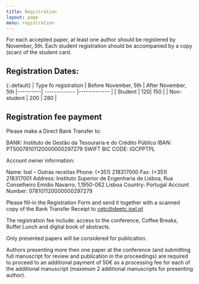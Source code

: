 ```yaml
---
title: Registration
layout: page
menu: registration
---
```


For each accepted paper, at least one author should be registered by November, 5th. 
Each student registration should be accompanied by a copy (scan) of the student card.

## Registration Dates:

{:.default}
| Type fo registration   |      Before  November, 5th   |  After November, 5th
|----------| ------------- |------------- |
| Student |  120| 150 |
| Non-student |  200 |  280 |

## Registration fee payment

Please make a Direct Bank Transfer to:

  
BANK: Instituto de Gestão da Tesouraria e do Crédito Público 
IBAN: PT50078101120000000297279 
SWIFT BIC CODE: IGCPPTPL 

Account owner information: 


Name: Isel – Outras receitas
Phone: (+351) 218317000
Fax: (+351) 218317001 
Address: Instituto Superior de Engenharia de Lisboa, Rua Conselheiro Emidio Navarro, 1,1950-062 Lisboa
Country: Portugal 
Account Number:  078101120000000297279  
 
Please fill-in the Registration Form and send it together 
with a scanned copy of the Bank Transfer Receipt to [cetc@deetc.isel.pt](cetc@deetc.isel.pt)

The registration fee include: access to the conference, Coffee Breaks, Buffet Lunch and 
digital book of abstracts.


Only presented papers will be considered for publication.

Authors presenting more then one paper at the conference 
(and submitting full manuscript for review and publication in the proceedings) 
are required to proceed to an additional payment of 50€ as a processing fee for each of the additional manuscript 
(maximum 2 additional manuscripts for presenting author).  



